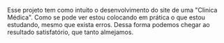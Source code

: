 Esse projeto tem como intuito o desenvolvimento do site de uma "Clinica Médica". 
Como se pode ver estou colocando em prática o que estou estudando, mesmo que exista erros.
Dessa forma podemos chegar ao resultado satisfatório, que tanto almejamos.
